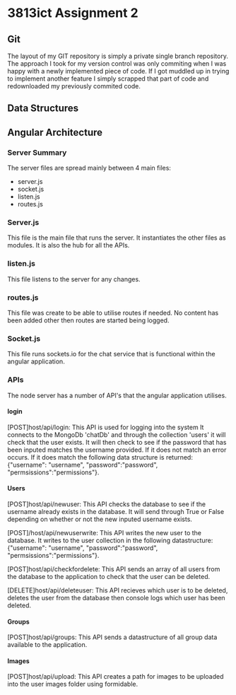 # 3813ict Assignment 2

## Git
The layout of my GIT repository is simply a private single branch repository. The approach I took for my version control was only commiting when I was happy with a newly implemented piece of code. If I got muddled up in trying to implement another feature I simply scrapped that part of code and redownloaded my previously commited code.

## Data Structures


## Angular Architecture
### Server Summary
The server files are spread mainly between 4 main files:
* server.js
* socket.js
* listen.js
* routes.js

### Server.js
This file is the main file that runs the server. It instantiates the other files as modules.
It is also the hub for all the APIs.


### listen.js
This file listens to the server for any changes.

### routes.js
This file was create to be able to utilise routes if needed. No content has been added other
then routes are started being logged.

### Socket.js
This file runs sockets.io for the chat service that is functional within the
angular application.

### APIs
The node server has a number of API's that the angular application utilises.

#### login
[POST]host/api/login: This API is used for logging into the system It connects to the MongoDb 'chatDb' and through the collection 'users' it will check that the user exists. It will then check to see if the password that has been inputed matches the username provided. If it does not match an error occurs. If it does match the following data structure is returned: {"username": "username", "password":"password", "permsissions":"permissions"}.

#### Users
[POST]host/api/newuser: This API checks the database to see if the username already exists in the database. It will send through True or False depending on whether or not the new inputed username exists.

[POST]/host/api/newuserwrite: This API writes the new user to the database. It writes to the user collection in the following datastructure: {"username": "username", "password":"password", "permsissions":"permissions"}.

[POST]host/api/checkfordelete: This API sends an array of all users from the database to the application to check that the user can be deleted.

[DELETE]host/api/deleteuser: This API recieves which user is to be deleted, deletes the user from the database then console logs which user has been deleted.

#### Groups
[POST]host/api/groups: This API sends a datastructure of all group data available to the application.

#### Images
[POST]host/api/upload: This API creates a path for images to be uploaded into the user images folder using formidable. 
